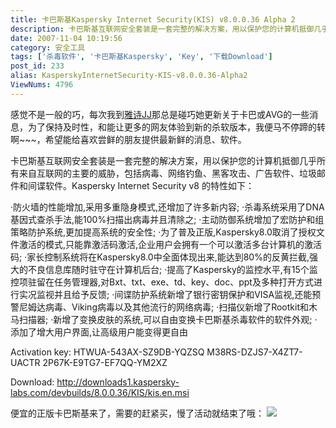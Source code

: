 ```yaml
---
title: 卡巴斯基Kaspersky Internet Security(KIS) v8.0.0.36 Alpha 2
description: 卡巴斯基互联网安全套装是一套完整的解决方案，用以保护您的计算机抵御几乎所有来自互联网的主要的威胁，包括病毒、网络钓鱼、黑客攻击、广告软件、垃圾邮件和间谍软件。KasperskyInternetSecurityv8的特性如下：·防火墙的性能增加,采用多重隐身模式,还增加了许多新内容;·杀毒系统采用了DNA基因式查杀手法,能100%扫描出病毒并且清除之;·主动防御系统增加了宏防护和组策略防护系统,更加提高系统的安全性;·为了普及正版,Kaspersky8.0取消了授权文件激活的模式,只能靠激活码激活,企业用户会拥有一个可以激活多台计算机的激活码;·家长控制系统将在Kaspersky8.0中全面体现出来,能达到80%的反黄拦截,强大的不良信息库随时驻守在计算机后台;·提高了Kaspersky的监控水平,有15个监控项驻留在任务管理器,对Bxt、txt、exe、td、key、doc、ppt及多种打开方式进行实况监视并且给予反馈;·间谍防护系统新增了银行密钥保护和VISA监视,还能预警尼姆达病毒、Viking病毒以及其他流行的网络病毒;·扫描仪新增了Rootkit和木马扫描器;·新增了变换皮肤的系统,可以自由变换卡巴斯基杀毒软件的软件外观;·添加了增大用户界面,让高级用户能变得更自由
date: 2007-11-04 10:19:56
category: 安全工具
tags: ['杀毒软件', '卡巴斯基Kaspersky', 'Key', '下载Download']
post_id: 233
alias: KasperskyInternetSecurity-KIS-v8.0.0.36-Alpha2
ViewNums: 4796
---
```


感觉不是一般的巧，每次我到[雅诗JJ](http://blog.erange.cn/)那总是碰巧她更新关于卡巴或AVG的一些消息，为了保持及时性，和能让更多的网友体验到新的杀软版本，我便马不停蹄的转啊~~~，希望能给喜欢尝鲜的朋友提供最新鲜的消息、软件。

卡巴斯基互联网安全套装是一套完整的解决方案，用以保护您的计算机抵御几乎所有来自互联网的主要的威胁，包括病毒、网络钓鱼、黑客攻击、广告软件、垃圾邮件和间谍软件。Kaspersky Internet Security v8 的特性如下：

·防火墙的性能增加,采用多重隐身模式,还增加了许多新内容;
·杀毒系统采用了DNA基因式查杀手法,能100%扫描出病毒并且清除之;
·主动防御系统增加了宏防护和组策略防护系统,更加提高系统的安全性;
·为了普及正版,Kaspersky8.0取消了授权文件激活的模式,只能靠激活码激活,企业用户会拥有一个可以激活多台计算机的激活码;
·家长控制系统将在Kaspersky8.0中全面体现出来,能达到80%的反黄拦截,强大的不良信息库随时驻守在计算机后台;
·提高了Kaspersky的监控水平,有15个监控项驻留在任务管理器,对Bxt、txt、exe、td、key、doc、ppt及多种打开方式进行实况监视并且给予反馈;
·间谍防护系统新增了银行密钥保护和VISA监视,还能预警尼姆达病毒、Viking病毒以及其他流行的网络病毒;
·扫描仪新增了Rootkit和木马扫描器;
·新增了变换皮肤的系统,可以自由变换卡巴斯基杀毒软件的软件外观;
·添加了增大用户界面,让高级用户能变得更自由

Activation key:
HTWUA-543AX-SZ9DB-YQZSQ
M38RS-DZJS7-X4ZT7-UACTR
2P67K-E9TG7-EF7QQ-YM2XZ

Download:
<http://downloads1.kaspersky-labs.com/devbuilds/8.0.0.36/KIS/kis.en.msi>

便宜的正版卡巴斯基来了，需要的赶紧买，慢了活动就结束了哦：
[![](http://file.chanet.com.cn/image.cgi?a=73348&d=99391&u=&e=)](http://count.chanet.com.cn/click.cgi?a=73348&d=99391&u=&e=)

